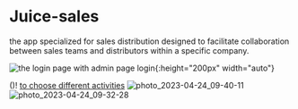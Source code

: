 # Juice-sales

the app specialized for sales distribution designed to facilitate collaboration between sales teams and distributors within a specific company.


![the login page with admin page login](https://user-images.githubusercontent.com/101545038/236960719-fdca55c5-ea9e-4342-a3b0-3b0bdb8c1dd7.jpg){:height="200px" width="auto"}


()! [ to choose different activities](https://user-images.githubusercontent.com/101545038/236676723-4d5ab5e6-cec6-4cec-9894-8b101f6b5547.jpg)
![photo_2023-04-24_09-40-11](https://user-images.githubusercontent.com/101545038/233918501-7c9578f0-2a1e-4cb8-8f5d-6792052dd67c.jpg)
![photo_2023-04-24_09-32-28](https://user-images.githubusercontent.com/101545038/233918520-fd542b52-c7c9-40e1-be8a-a35bca8feae8.jpg)
